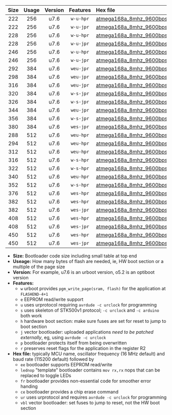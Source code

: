 |Size|Usage|Version|Features|Hex file|
|:-:|:-:|:-:|:-:|:--|
|222|256|u7.6|`w-u-hpr`|[atmega168a_8mhz_9600bps_ur.hex](https://raw.githubusercontent.com/stefanrueger/urboot/main//atmega168a_8mhz_9600bps_ur.hex)|
|222|256|u7.6|`w-u-jpr`|[atmega168a_8mhz_9600bps_ur_vbl.hex](https://raw.githubusercontent.com/stefanrueger/urboot/main//atmega168a_8mhz_9600bps_ur_vbl.hex)|
|228|256|u7.6|`w-u-hpr`|[atmega168a_8mhz_9600bps_lednop_ur.hex](https://raw.githubusercontent.com/stefanrueger/urboot/main//atmega168a_8mhz_9600bps_lednop_ur.hex)|
|228|256|u7.6|`w-u-jpr`|[atmega168a_8mhz_9600bps_lednop_ur_vbl.hex](https://raw.githubusercontent.com/stefanrueger/urboot/main//atmega168a_8mhz_9600bps_lednop_ur_vbl.hex)|
|246|256|u7.6|`w-u-hpr`|[atmega168a_8mhz_9600bps_lednop_fr_ur.hex](https://raw.githubusercontent.com/stefanrueger/urboot/main//atmega168a_8mhz_9600bps_lednop_fr_ur.hex)|
|246|256|u7.6|`w-u-jpr`|[atmega168a_8mhz_9600bps_lednop_fr_ur_vbl.hex](https://raw.githubusercontent.com/stefanrueger/urboot/main//atmega168a_8mhz_9600bps_lednop_fr_ur_vbl.hex)|
|292|384|u7.6|`weu-jpr`|[atmega168a_8mhz_9600bps_ee_ur_vbl.hex](https://raw.githubusercontent.com/stefanrueger/urboot/main//atmega168a_8mhz_9600bps_ee_ur_vbl.hex)|
|298|384|u7.6|`weu-jpr`|[atmega168a_8mhz_9600bps_ee_lednop_ur_vbl.hex](https://raw.githubusercontent.com/stefanrueger/urboot/main//atmega168a_8mhz_9600bps_ee_lednop_ur_vbl.hex)|
|316|384|u7.6|`weu-jpr`|[atmega168a_8mhz_9600bps_ee_lednop_fr_ur_vbl.hex](https://raw.githubusercontent.com/stefanrueger/urboot/main//atmega168a_8mhz_9600bps_ee_lednop_fr_ur_vbl.hex)|
|320|384|u7.6|`w-s-jpr`|[atmega168a_8mhz_9600bps_vbl.hex](https://raw.githubusercontent.com/stefanrueger/urboot/main//atmega168a_8mhz_9600bps_vbl.hex)|
|326|384|u7.6|`w-s-jpr`|[atmega168a_8mhz_9600bps_lednop_vbl.hex](https://raw.githubusercontent.com/stefanrueger/urboot/main//atmega168a_8mhz_9600bps_lednop_vbl.hex)|
|344|384|u7.6|`weu-jpr`|[atmega168a_8mhz_9600bps_ee_lednop_fr_ce_ur_vbl.hex](https://raw.githubusercontent.com/stefanrueger/urboot/main//atmega168a_8mhz_9600bps_ee_lednop_fr_ce_ur_vbl.hex)|
|356|384|u7.6|`w-s-jpr`|[atmega168a_8mhz_9600bps_lednop_fr_vbl.hex](https://raw.githubusercontent.com/stefanrueger/urboot/main//atmega168a_8mhz_9600bps_lednop_fr_vbl.hex)|
|380|384|u7.6|`wes-jpr`|[atmega168a_8mhz_9600bps_ee_vbl.hex](https://raw.githubusercontent.com/stefanrueger/urboot/main//atmega168a_8mhz_9600bps_ee_vbl.hex)|
|288|512|u7.6|`weu-hpr`|[atmega168a_8mhz_9600bps_ee_ur.hex](https://raw.githubusercontent.com/stefanrueger/urboot/main//atmega168a_8mhz_9600bps_ee_ur.hex)|
|294|512|u7.6|`weu-hpr`|[atmega168a_8mhz_9600bps_ee_lednop_ur.hex](https://raw.githubusercontent.com/stefanrueger/urboot/main//atmega168a_8mhz_9600bps_ee_lednop_ur.hex)|
|312|512|u7.6|`weu-hpr`|[atmega168a_8mhz_9600bps_ee_lednop_fr_ur.hex](https://raw.githubusercontent.com/stefanrueger/urboot/main//atmega168a_8mhz_9600bps_ee_lednop_fr_ur.hex)|
|316|512|u7.6|`w-s-hpr`|[atmega168a_8mhz_9600bps.hex](https://raw.githubusercontent.com/stefanrueger/urboot/main//atmega168a_8mhz_9600bps.hex)|
|322|512|u7.6|`w-s-hpr`|[atmega168a_8mhz_9600bps_lednop.hex](https://raw.githubusercontent.com/stefanrueger/urboot/main//atmega168a_8mhz_9600bps_lednop.hex)|
|340|512|u7.6|`weu-hpr`|[atmega168a_8mhz_9600bps_ee_lednop_fr_ce_ur.hex](https://raw.githubusercontent.com/stefanrueger/urboot/main//atmega168a_8mhz_9600bps_ee_lednop_fr_ce_ur.hex)|
|352|512|u7.6|`w-s-hpr`|[atmega168a_8mhz_9600bps_lednop_fr.hex](https://raw.githubusercontent.com/stefanrueger/urboot/main//atmega168a_8mhz_9600bps_lednop_fr.hex)|
|376|512|u7.6|`wes-hpr`|[atmega168a_8mhz_9600bps_ee.hex](https://raw.githubusercontent.com/stefanrueger/urboot/main//atmega168a_8mhz_9600bps_ee.hex)|
|382|512|u7.6|`wes-hpr`|[atmega168a_8mhz_9600bps_ee_lednop.hex](https://raw.githubusercontent.com/stefanrueger/urboot/main//atmega168a_8mhz_9600bps_ee_lednop.hex)|
|382|512|u7.6|`wes-jpr`|[atmega168a_8mhz_9600bps_ee_lednop_vbl.hex](https://raw.githubusercontent.com/stefanrueger/urboot/main//atmega168a_8mhz_9600bps_ee_lednop_vbl.hex)|
|408|512|u7.6|`wes-hpr`|[atmega168a_8mhz_9600bps_ee_lednop_fr.hex](https://raw.githubusercontent.com/stefanrueger/urboot/main//atmega168a_8mhz_9600bps_ee_lednop_fr.hex)|
|408|512|u7.6|`wes-jpr`|[atmega168a_8mhz_9600bps_ee_lednop_fr_vbl.hex](https://raw.githubusercontent.com/stefanrueger/urboot/main//atmega168a_8mhz_9600bps_ee_lednop_fr_vbl.hex)|
|450|512|u7.6|`wes-hpr`|[atmega168a_8mhz_9600bps_ee_lednop_fr_ce.hex](https://raw.githubusercontent.com/stefanrueger/urboot/main//atmega168a_8mhz_9600bps_ee_lednop_fr_ce.hex)|
|450|512|u7.6|`wes-jpr`|[atmega168a_8mhz_9600bps_ee_lednop_fr_ce_vbl.hex](https://raw.githubusercontent.com/stefanrueger/urboot/main//atmega168a_8mhz_9600bps_ee_lednop_fr_ce_vbl.hex)|

- **Size:** Bootloader code size including small table at top end
- **Useage:** How many bytes of flash are needed, ie, HW boot section or a multiple of the page size
- **Version:** For example, u7.6 is an urboot version, o5.2 is an optiboot version
- **Features:**
  + `w` urboot provides `pgm_write_page(sram, flash)` for the application at `FLASHEND-4+1`
  + `e` EEPROM read/write support
  + `u` uses urprotocol requiring `avrdude -c urclock` for programming
  + `s` uses skeleton of STK500v1 protocol; `-c urclock` and `-c arduino` both work
  + `h` hardware boot section: make sure fuses are set for reset to jump to boot section
  + `j` vector bootloader: uploaded applications *need to be patched externally*, eg, using `avrdude -c urclock`
  + `p` bootloader protects itself from being overwritten
  + `r` preserves reset flags for the application in the register R2
- **Hex file:** typically MCU name, oscillator frequency (16 MHz default) and baud rate (115200 default) followed by
  + `ee` bootloader supports EEPROM read/write
  + `lednop` "template" bootloader contains `mov rx,rx` nops that can be replaced to toggle LEDs
  + `fr` bootloader provides non-essential code for smoother error handing
  + `ce` bootloader provides a chip erase command
  + `ur` uses urprotocol and requires `avrdude -c urclock` for programming
  + `vbl` vector bootloader: set fuses to jump to reset, not the HW boot section
